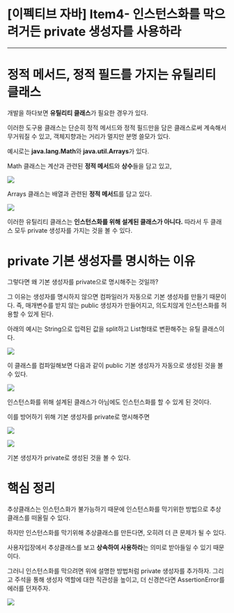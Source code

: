 # [이펙티브 자바] Item4- 인스턴스화를 막으려거든 private 생성자를 사용하라

---

# 정적 메서드, 정적 필드를 가지는 유틸리티 클래스

개발을 하다보면 **유틸리티 클래스**가 필요한 경우가 있다. 

이러한 도구용 클래스는 단순히 정적 메서드와 정적 필드만을 담은 클래스로써 계속해서 무거워질 수 있고, 객체지향과는 거리가 멀지만 분명 쓸모가 있다. 

예시로는 **java.lang.Math**와 **java.util.Arrays**가 있다.

Math 클래스는 계산과 관련된 **정적 메서드**와 **상수**들을 담고 있고,

![](https://img1.daumcdn.net/thumb/R1280x0/?scode=mtistory2&fname=https%3A%2F%2Fblog.kakaocdn.net%2Fdn%2FchQZMS%2FbtqNqdMs6ni%2FkqnpgXKbamXGYxUep6Bqr0%2Fimg.png)

 Arrays 클래스는 배열과 관련된 **정적 메서드**를 담고 있다. 

![](https://img1.daumcdn.net/thumb/R1280x0/?scode=mtistory2&fname=https%3A%2F%2Fblog.kakaocdn.net%2Fdn%2FSbHb6%2FbtqNqCLYVfe%2FUgykzrFSUievbGdjZ4kylK%2Fimg.png)

이러한 유틸리티 클래스는 **인스턴스화를 위해 설계된 클래스가 아니다.** 따라서 두 클래스 모두 private 생성자를 가지는 것을 볼 수 있다.

# private 기본 생성자를 명시하는 이유

그렇다면 왜 기본 생성자를 private으로 명시해주는 것일까?

그 이유는 생성자를 명시하지 않으면 컴파일러가 자동으로 기본 생성자를 만들기 때문이다. 즉, 매개변수를 받지  않는 public 생성자가 만들어지고, 의도치않게 인스턴스화를 허용할 수 있게 된다.

아래의 예시는 String으로 입력된 값을 split하고 List<Integer>형태로 변환해주는 유틸 클래스이다. 

![](https://img1.daumcdn.net/thumb/R1280x0/?scode=mtistory2&fname=https%3A%2F%2Fblog.kakaocdn.net%2Fdn%2FrJvQz%2FbtqNpG2nENf%2FV05UcyPOXKglGSHMUDUYY0%2Fimg.png)

이 클래스를 컴파일해보면 다음과 같이 public 기본 생성자가 자동으로 생성된 것을 볼 수 있다.

![](https://img1.daumcdn.net/thumb/R1280x0/?scode=mtistory2&fname=https%3A%2F%2Fblog.kakaocdn.net%2Fdn%2Fbi2cPN%2FbtqNtilJdXh%2F3l6V6OIjTAlHRz0DxHOgV1%2Fimg.png)

인스턴스화를 위해 설계된 클래스가 아님에도 인스턴스화를 할 수 있게 된 것이다. 

이를 방어하기 위해 기본 생성자를 private로 명시해주면

![](https://img1.daumcdn.net/thumb/R1280x0/?scode=mtistory2&fname=https%3A%2F%2Fblog.kakaocdn.net%2Fdn%2Fbc4M4y%2FbtqNqekeKOq%2FcqBJokMlIihxSNUKBPE5MK%2Fimg.png)

![](https://img1.daumcdn.net/thumb/R1280x0/?scode=mtistory2&fname=https%3A%2F%2Fblog.kakaocdn.net%2Fdn%2FbnFJkO%2FbtqNx8WUU6K%2FAKdXqm4yaZZ9D0ZhGrkxo1%2Fimg.png)

기본 생성자가 private로 생성된 것을 볼 수 있다.

# 핵심 정리

추상클래스는 인스턴스화가 불가능하기 때문에 인스턴스화를 막기위한 방법으로 추상클래스를 떠올릴 수 있다.

하지만 인스턴스화를 막기위해 추상클래스를 만든다면, 오히려 더 큰 문제가 될 수 있다. 

사용자입장에서 추상클래스를 보고 **상속하여 사용하라**는 의미로 받아들일 수 있기 때문이다.

그러니 인스턴스화를 막으려면 위에 설명한 방법처럼 private 생성자를 추가하자. 그리고 주석을 통해 생성자 역할에 대한 직관성을 높이고, 더 신경쓴다면 AssertionError를 에러를 던져주자.

![](https://img1.daumcdn.net/thumb/R1280x0/?scode=mtistory2&fname=https%3A%2F%2Fblog.kakaocdn.net%2Fdn%2FbxwC1Y%2FbtqNx92A2Ls%2FjfEmivwi6kbH4Qvl4FGkEk%2Fimg.png)
